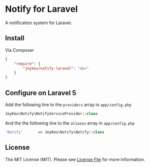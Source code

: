 # Notify for Laravel

A notification system for Laravel.

## Install

Via Composer

``` json
{
    "require": {
        "jeykeu/notify-laravel": "dev"
    }
}
```

## Configure on Laravel 5

Add the following line to the `providers` array in `app/config.php`
````php
JeyKeu\Notify\NotifyServiceProvider::class
````

And the the following line to the `aliases` array in `app/config.php`
````php
'Notify'       => JeyKeu\Notify\Notify::class
````

## License

The MIT License (MIT). Please see [License File](https://github.com/jeykeu/notify/blob/master/LICENSE) for more information.
